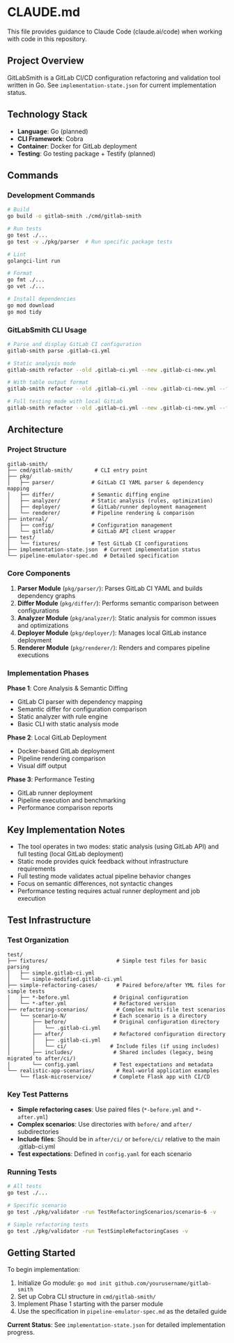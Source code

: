 # CLAUDE.md

This file provides guidance to Claude Code (claude.ai/code) when working with code in this repository.

## Project Overview

GitLabSmith is a GitLab CI/CD configuration refactoring and validation tool written in Go. See `implementation-state.json` for current implementation status.

## Technology Stack

- **Language**: Go (planned)
- **CLI Framework**: Cobra
- **Container**: Docker for GitLab deployment
- **Testing**: Go testing package + Testify (planned)

## Commands

### Development Commands
```bash
# Build
go build -o gitlab-smith ./cmd/gitlab-smith

# Run tests
go test ./...
go test -v ./pkg/parser  # Run specific package tests

# Lint
golangci-lint run

# Format
go fmt ./...
go vet ./...

# Install dependencies
go mod download
go mod tidy
```

### GitLabSmith CLI Usage
```bash
# Parse and display GitLab CI configuration
gitlab-smith parse .gitlab-ci.yml

# Static analysis mode
gitlab-smith refactor --old .gitlab-ci.yml --new .gitlab-ci-new.yml

# With table output format
gitlab-smith refactor --old .gitlab-ci.yml --new .gitlab-ci-new.yml --format table

# Full testing mode with local GitLab
gitlab-smith refactor --old .gitlab-ci.yml --new .gitlab-ci-new.yml --full-test
```

## Architecture

### Project Structure
```
gitlab-smith/
├── cmd/gitlab-smith/       # CLI entry point
├── pkg/
│   ├── parser/            # GitLab CI YAML parser & dependency mapping
│   ├── differ/            # Semantic diffing engine
│   ├── analyzer/          # Static analysis (rules, optimization)
│   ├── deployer/          # GitLab/runner deployment management
│   └── renderer/          # Pipeline rendering & comparison
├── internal/
│   ├── config/            # Configuration management
│   └── gitlab/            # GitLab API client wrapper
├── test/
│   └── fixtures/          # Test GitLab CI configurations
├── implementation-state.json  # Current implementation status
└── pipeline-emulator-spec.md  # Detailed specification
```

### Core Components

1. **Parser Module** (`pkg/parser/`): Parses GitLab CI YAML and builds dependency graphs
2. **Differ Module** (`pkg/differ/`): Performs semantic comparison between configurations
3. **Analyzer Module** (`pkg/analyzer/`): Static analysis for common issues and optimizations
4. **Deployer Module** (`pkg/deployer/`): Manages local GitLab instance deployment
5. **Renderer Module** (`pkg/renderer/`): Renders and compares pipeline executions

### Implementation Phases

**Phase 1**: Core Analysis & Semantic Diffing
- GitLab CI parser with dependency mapping
- Semantic differ for configuration comparison
- Static analyzer with rule engine
- Basic CLI with static analysis mode

**Phase 2**: Local GitLab Deployment
- Docker-based GitLab deployment
- Pipeline rendering comparison
- Visual diff output

**Phase 3**: Performance Testing
- GitLab runner deployment
- Pipeline execution and benchmarking
- Performance comparison reports

## Key Implementation Notes

- The tool operates in two modes: static analysis (using GitLab API) and full testing (local GitLab deployment)
- Static mode provides quick feedback without infrastructure requirements
- Full testing mode validates actual pipeline behavior changes
- Focus on semantic differences, not syntactic changes
- Performance testing requires actual runner deployment and job execution

## Test Infrastructure

### Test Organization
```
test/
├── fixtures/                      # Simple test files for basic parsing
│   ├── simple.gitlab-ci.yml
│   └── simple-modified.gitlab-ci.yml
├── simple-refactoring-cases/      # Paired before/after YML files for simple tests
│   ├── *-before.yml              # Original configuration
│   └── *-after.yml               # Refactored version
├── refactoring-scenarios/         # Complex multi-file test scenarios
│   └── scenario-N/               # Each scenario is a directory
│       ├── before/               # Original configuration directory
│       │   └── .gitlab-ci.yml
│       ├── after/                # Refactored configuration directory
│       │   ├── .gitlab-ci.yml
│       │   └── ci/              # Include files (if using includes)
│       ├── includes/             # Shared includes (legacy, being migrated to after/ci/)
│       └── config.yaml           # Test expectations and metadata
└── realistic-app-scenarios/       # Real-world application examples
    └── flask-microservice/       # Complete Flask app with CI/CD
```

### Key Test Patterns
- **Simple refactoring cases**: Use paired files (`*-before.yml` and `*-after.yml`)
- **Complex scenarios**: Use directories with `before/` and `after/` subdirectories
- **Include files**: Should be in `after/ci/` or `before/ci/` relative to the main .gitlab-ci.yml
- **Test expectations**: Defined in `config.yaml` for each scenario

### Running Tests
```bash
# All tests
go test ./...

# Specific scenario
go test ./pkg/validator -run TestRefactoringScenarios/scenario-6 -v

# Simple refactoring tests
go test ./pkg/validator -run TestSimpleRefactoringCases -v
```

## Getting Started

To begin implementation:
1. Initialize Go module: `go mod init github.com/yourusername/gitlab-smith`
2. Set up Cobra CLI structure in `cmd/gitlab-smith/`
3. Implement Phase 1 starting with the parser module
4. Use the specification in `pipeline-emulator-spec.md` as the detailed guide

**Current Status**: See `implementation-state.json` for detailed implementation progress.